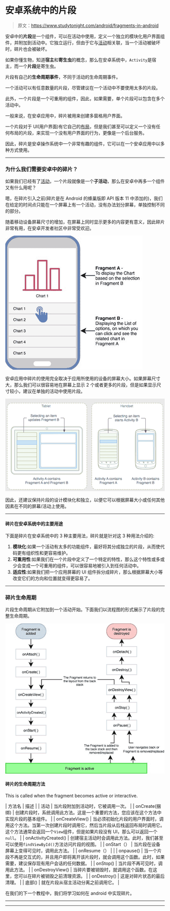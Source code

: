 # 安卓系统中的片段

> 原文：<https://www.studytonight.com/android/fragments-in-android>

安卓中的**片段**是一个组件，可以在活动中使用，定义一个独立的模块化用户界面组件，并附加到活动中。它独立运行，但由于它与[活动](activity-in-android)相关联，当一个活动被破坏时，碎片也会被破坏。

如果你懂生物，知道**宿主**和**寄生虫**的概念，那么在安卓系统中，`Activity`是宿主，而一个**片段**是寄生虫。

片段有自己的**生命周期事件**，不同于活动的生命周期事件。

一个活动可以有任意数量的片段，尽管建议在一个活动中不要使用太多的片段。

此外，一个片段是一个可重用的组件，因此，如果需要，单个片段可以包含在多个活动中。

一般来说，在安卓应用中，碎片被用来创建多窗格用户界面。

一个片段对于 UI(用户界面)有它自己的[布局](introduction-to-layouts)，但是我们甚至可以定义一个没有任何布局的片段，来实现一个没有用户界面的行为，更像是一个后台服务。

因此，碎片是安卓操作系统中一个非常有趣的组件，它可以在一个安卓应用中以多种方式使用。

* * *

### 为什么我们需要安卓中的碎片？

如果我们已经有了[活动](activity-in-android)，一个片段就像是一个**子活动**，那么在安卓中再多一个组件又有什么用呢？

嗯，在碎片引入之前(碎片是在 Android 的蜂巢版即 API 版本 11 中添加的)，我们在给定的时间点只能在一个屏幕上有一个活动，没有办法划分屏幕，单独控制不同的部分。

随着移动设备屏幕尺寸的增加，在屏幕上同时显示更多的内容更有意义，因此碎片非常有用，在安卓开发者社区中非常受欢迎。

![Android Fragment example](img/8e3706de8634ebf6dd6ad2c83c65013c.png)

安卓应用中碎片的使用完全取决于应用所使用的设备的屏幕大小。如果屏幕尺寸大，那么我们可以很容易地在屏幕上显示 2 个或者更多的片段，但是如果显示尺寸较小，建议在单独的活动中使用片段。

![Android Fragment example for Tablet and Mobile](img/a9fdccf4cbb8fb6b5b42ce3121f3069b.png)

因此，还建议保持片段的设计模块化和独立，以便它可以根据屏幕大小或任何其他因素在不同的屏幕/活动上使用。

* * *

#### 碎片在安卓系统中的主要用途

下面是碎片在安卓系统中的 3 种主要用法，碎片就是针对这 3 种用法介绍的:

1.  **模块化**:如果一个活动有太多的功能组件，最好将其分成独立的片段，从而使代码更有组织性和更容易维护。
2.  **可重用性**:如果我们在一个片段中定义了一个特定的特性，那么这个特性或多或少会变成一个可重用的组件，可以很容易地被引入到任何活动中。
3.  **适应性**:如果我们把一个应用屏幕的 UI 组件拆分成碎片，那么根据屏幕大小等改变它们的方向和位置就变得更容易了。

* * *

### 碎片生命周期

片段生命周期从它附加到一个活动开始。下面我们以流程图的形式展示了片段的完整生命周期。

![Fragment Lifecycle in Android](img/20be8172791c8ed95c36dbee986e0eab.png)

#### 碎片的生命周期方法

This is called when the fragment becomes active or interactive.

| 方法名 | 描述 |
| 活动 | 当片段附加到活动时，它被调用一次。 |
| onCreate(捆绑) | 创建片段时，系统调用此方法。这是一个重要的方法，您应该在这个方法中实现片段的基本组件。 |
| onCreateView() | 当必须初始化片段的用户界面时，调用这个方法。当第一次创建片段时调用它，然后当片段从后栈返回布局时调用它。这个方法通常会返回一个`View`组件，但是如果片段没有 UI，那么可以返回一个`null`。 |
| onActivityCreated() | 创建宿主活动时会调用此方法。此时，我们甚至可以使用`findViewById()`方法访问片段的视图。 |
| onStart（） | 当片段在设备屏幕上变得可见时，调用此方法。 |
| onResume（） |  |
| onpause() | 当一个片段不再是交互式的，并且用户即将离开该片段时，就会调用这个函数。此时，如果需要，建议保存现有用户会话的任何数据。 |
| onStop() | 当片段不再可见时，调用此方法。 |
| onDestroyView() | 当碎片要被销毁时，就调用这个函数。在这里，您可以在碎片被销毁之前清理资源。 |
| onDestroy() | 这是对碎片状态的最后清理。 |
| 底部() | 就在片段从宿主活动分离之前调用它。 |

在我们的下一个教程中，我们将学习如何在 android 中实现碎片。

* * *

* * *